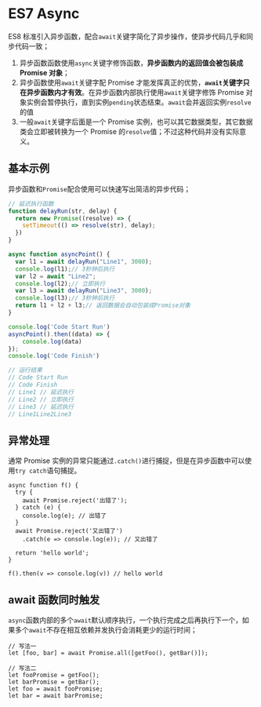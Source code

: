 # ES7 Async

ES8 标准引入异步函数，配合`await`关键字简化了异步操作，使异步代码几乎和同步代码一致；

1. 异步函数函数使用`async`关键字修饰函数，**异步函数内的返回值会被包装成 Promise 对象**；
2. 异步函数使用`await`关键字配 Promise 才能发挥真正的优势，**`await`关键字只在异步函数内才有效**。在异步函数内部执行使用`await`关键字修饰 Promise 对象实例会暂停执行，直到实例`pending`状态结束。`await`会并返回实例`resolve`的值
3. 一般`await`关键字后面是一个 Promise 实例，也可以其它数据类型，其它数据类会立即被转换为一个 Promise 的`resolve`值；不过这种代码并没有实际意义。

## 基本示例

异步函数和`Promise`配合使用可以快速写出简洁的异步代码；

```JavaScript
// 延迟执行函数
function delayRun(str, delay) {
  return new Promise((resolve) => {
    setTimeout(() => resolve(str), delay);
  })
}

async function asyncPoint() {
  var l1 = await delayRun("Line1", 3000);
  console.log(l1);// 3秒钟后执行
  var l2 = await "Line2";
  console.log(l2);// 立即执行
  var l3 = await delayRun("Line3", 3000);
  console.log(l3);// 3秒钟后执行
  return l1 + l2 + l3;// 返回数据会自动包装成Promise对象
}

console.log('Code Start Run')
asyncPoint().then((data) => {
    console.log(data)
});
console.log('Code Finish')

// 运行结果
// Code Start Run
// Code Finish
// Line1 // 延迟执行
// Line2 // 立即执行
// Line3 // 延迟执行
// Line1Line2Line3
```

## 异常处理

通常 Promise 实例的异常只能通过`.catch()`进行捕捉，但是在异步函数中可以使用`try catch`语句捕捉。

```JS
async function f() {
  try {
    await Promise.reject('出错了');
  } catch (e) {
    console.log(e); // 出错了
  }
  await Promise.reject('又出错了')
    .catch(e => console.log(e)); // 又出错了

  return 'hello world';
}

f().then(v => console.log(v)) // hello world
```

## await 函数同时触发

`async`函数内部的多个`await`默认顺序执行，一个执行完成之后再执行下一个，如果多个`await`不存在相互依赖并发执行会消耗更少的运行时间；

```JS
// 写法一
let [foo, bar] = await Promise.all([getFoo(), getBar()]);

// 写法二
let fooPromise = getFoo();
let barPromise = getBar();
let foo = await fooPromise;
let bar = await barPromise;
```
